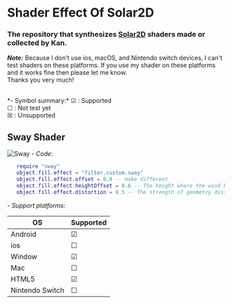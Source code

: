 # Shader Effect Of Solar2D
### The repository that synthesizes [Solar2D](https://solar2d.com) shaders made or collected by Kan.
***Note:***
Because I don't use ios, macOS, and Nintendo switch devices, I can't test shaders on these platforms. If you use my shader on these platforms and it works fine then please let me know. <br>
Thanks you very much!

<br>
*- Symbol summary:*
&#x2611; : Supported <br>
&#x2610; : Not test yet <br>
&#x2612; : Unsupported<br>

## Sway Shader

![Sway](https://i.imgur.com/b8xv2Ps.gif)
*- Code:*
```Lua
   require "sway"
   object.fill.effect = "filter.custom.sway"
   object.fill.effect.offset = 0.0 -- make different
   object.fill.effect.heightOffset = 0.6 -- The height where the wind begins to move
   object.fill.effect.distortion = 0.5 -- The strength of geometry distortion.
```
*- Support platforms:*

| OS              |Supported|
| -------------   | ------|
| Android         |&#x2611;|
| ios             |&#x2610;|
| Window          |&#x2611;|
| Mac             |&#x2610;|
| HTML5           |&#x2611;|
| Nintendo Switch |&#x2610;|

